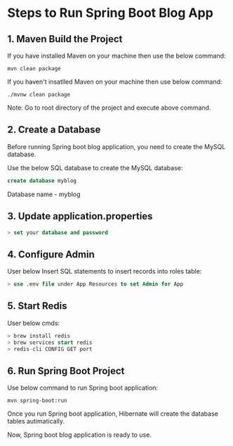 # Steps to Run Spring Boot Blog App
## 1. Maven Build the Project
If you have installed Maven on your machine then use the below command:
```
mvn clean package
```
If you haven't insatlled Maven on your machine then use below command:
```
./mvnw clean package
 ```
Note: Go to root directory of the project and execute above command.
## 2. Create a Database
Before running Spring boot blog application, you need to create the MySQL database.

Use the below SQL database to create the MySQL database:
 ```sql
 create database myblog
 ```
Database name - myblog
## 3. Update application.properties
```sql
> set your database and password 
```
## 4. Configure Admin
User below Insert SQL statements to insert records into roles table:
```sql
> use .env file under App Resources to set Admin for App
```
## 5. Start Redis 
User below cmds:
```sql
> brew install redis
> brew services start redis
> redis-cli CONFIG GET port
```
## 6. Run Spring Boot Project
Use below command to run Spring boot application:
 ```
 mvn spring-boot:run
 ```
Once you run Spring boot application, Hibernate will create the database tables autimatically.

Now, Spring boot blog application is ready to use.
